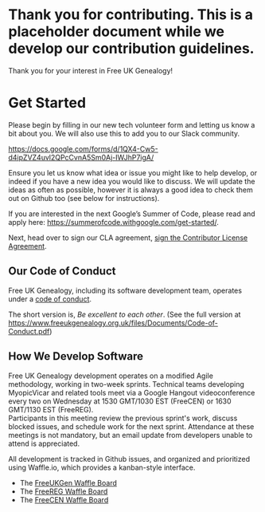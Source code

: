 # Thank you for contributing.  This is a placeholder document while we develop our contribution guidelines.

Thank you for your interest in Free UK Genealogy!

# Get Started

Please begin by filling in our new tech volunteer form and letting us know a bit about you. We will also use this to add you to our Slack community.

https://docs.google.com/forms/d/1QX4-Cw5-d4ipZVZ4uvl2QPcCvnA5Sm0Aj-IWJhP7igA/

Ensure you let us know what idea or issue you might like to help develop, or indeed if you have a new idea you would like to discuss. We will update the ideas as often as possible, however it is always a good idea to check them out on Github too (see below for instructions).

If you are interested in the next Google’s Summer of Code, please read and apply here: https://summerofcode.withgoogle.com/get-started/.

Next, head over to sign our CLA agreement, <a href="https://www.clahub.com/agreements/FreeUKGen/FreeUKGenealogy">sign the Contributor License Agreement</a>.

## Our Code of Conduct

Free UK Genealogy, including its software development team, operates 
under a [code of 
conduct](https://www.freeukgenealogy.org.uk/files/Documents/Code-of-Conduct.pdf).

The short version is, _Be excellent to each other_.  (See the full version at 
https://www.freeukgenealogy.org.uk/files/Documents/Code-of-Conduct.pdf)

## How We Develop Software

Free UK Genealogy development operates on a modified Agile methodology, 
working in two-week sprints.  Technical teams developing MyopicVicar and 
related tools meet via a Google Hangout videoconference every two on 
Wednesday at 1530 GMT/1030 EST (FreeCEN) or 1630 GMT/1130 EST (FreeREG).  
Participants in this meeting review the previous sprint's work, discuss 
blocked issues, and schedule work for the next sprint.  Attendance at 
these meetings is not mandatory, but an email update from developers 
unable to attend is appreciated.

All development is tracked in Github issues, and organized and 
prioritized using Waffle.io, which provides a kanban-style interface.

* The [FreeUKGen Waffle Board](https://waffle.io/FreeUKGen/FreeUKGenealogy)
* The [FreeREG Waffle Board](https://waffle.io/freeukgen/myopicvicar)
* The [FreeCEN Waffle Board](https://waffle.io/freeukgen/freecenmigration)
